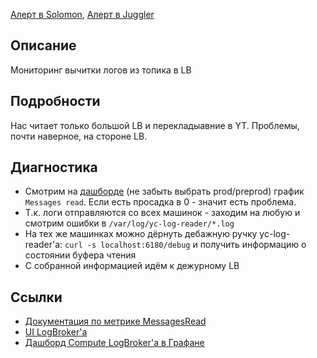 [Алерт в Solomon](https://solomon.yandex-team.ru/admin/projects/yandexcloud/alerts?text=compute+logbroker+messagesread), [Алерт в Juggler](https://juggler.yandex-team.ru/check_details/?host=yc_compute_logbroker_prod&service=topic-compute-journald)

## Описание
Мониторинг вычитки логов из топика в LB

## Подробности
Нас читает только большой LB и перекладыавние в YT. Проблемы, почти наверное, на стороне LB.

## Диагностика
- Смотрим на [дашборде](https://grafana.yandex-team.ru/d/LFsrF59Mk/logbroker?orgId=1&refresh=5s&from=now-24h&to=now&var-cluster=preprod&var-topic=logs%2Fjournald%2Ftopic&var-account=yc.compute.cloud) (не забыть выбрать prod/preprod) график `Messages read`. Если есть просадка в 0 - значит есть проблема.
- Т.к. логи отправляются со всех машинок - заходим на любую и смотрим ошибки  в `/var/log/yc-log-reader/*.log`
- На тех же машинках можно дёрнуть дебажную ручку yc-log-reader'a: `curl -s localhost:6180/debug` и получить информацию о состоянии буфера чтения
- С собранной информацией идём к дежурному LB

## Ссылки
- [Документация по метрике MessagesRead](https://logbroker.yandex-team.ru/docs/reference/metrics#MessagesRead)
- [UI LogBroker'a](https://logbroker.cloud.yandex.ru/yc-logbroker/accounts/yc.compute.cloud/logs?page=browser&type=directory)
- [Дашборд Compute LogBroker'a в Графане](https://grafana.yandex-team.ru/d/LFsrF59Mk/logbroker?orgId=1&refresh=5s&from=now-3h&to=now&var-cluster=preprod&var-topic=logs%2Fjournald%2Ftopic&var-account=yc.compute.cloud)
